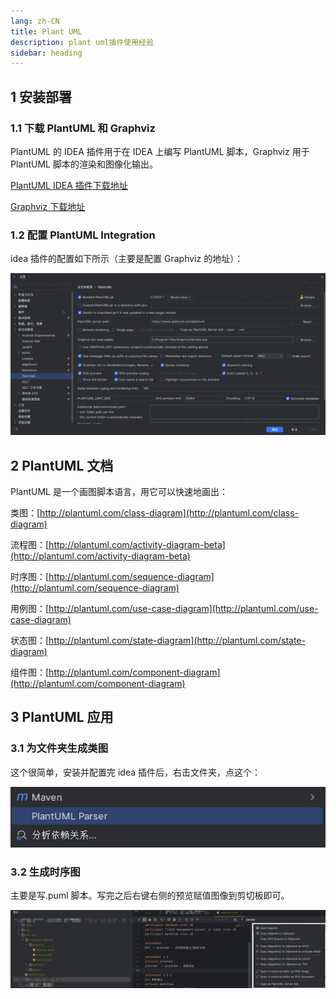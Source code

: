 ```yaml
---
lang: zh-CN
title: Plant UML
description: plant uml插件使用经验
sidebar: heading
---
```


## 1 安装部署

### 1.1 下载 PlantUML 和 Graphviz

PlantUML 的 IDEA 插件用于在 IDEA 上编写 PlantUML 脚本，Graphviz 用于 PlantUML 脚本的渲染和图像化输出。

[PlantUML IDEA 插件下载地址](https://plugins.jetbrains.com/plugin/7017-plantuml-integration)

[Graphviz 下载地址](https://graphviz.org/download/)

### 1.2 配置 PlantUML Integration

idea 插件的配置如下所示（主要是配置 Graphviz 的地址）：

![alt text](assets/image-1.png)

## 2 PlantUML 文档

PlantUML 是一个画图脚本语言，用它可以快速地画出：

类图：[http://plantuml.com/class-diagram](http://plantuml.com/class-diagram)

流程图：[http://plantuml.com/activity-diagram-beta](http://plantuml.com/activity-diagram-beta)

时序图：[http://plantuml.com/sequence-diagram](http://plantuml.com/sequence-diagram)

用例图：[http://plantuml.com/use-case-diagram](http://plantuml.com/use-case-diagram)

状态图：[http://plantuml.com/state-diagram](http://plantuml.com/state-diagram)

组件图：[http://plantuml.com/component-diagram](http://plantuml.com/component-diagram)

## 3 PlantUML 应用

### 3.1 为文件夹生成类图

这个很简单，安装并配置完 idea 插件后，右击文件夹，点这个：

![alt text](assets/image-3.png)

### 3.2 生成时序图

主要是写.puml 脚本。写完之后右键右侧的预览赋值图像到剪切板即可。

![alt text](assets/image.png)
